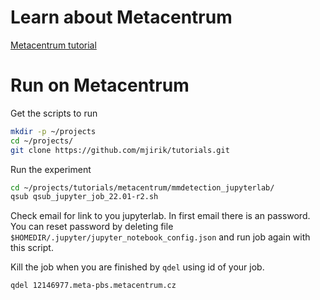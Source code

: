 # Learn about Metacentrum


[Metacentrum tutorial](https://wiki.metacentrum.cz/wiki/Pruvodce_pro_zacatecniky)


# Run on Metacentrum

Get the scripts to run
```bash
mkdir -p ~/projects
cd ~/projects/
git clone https://github.com/mjirik/tutorials.git
```


Run the experiment
```bash
cd ~/projects/tutorials/metacentrum/mmdetection_jupyterlab/
qsub qsub_jupyter_job_22.01-r2.sh
```

Check email for link to you jupyterlab. In first email there is an password.
You can reset password by deleting file `$HOMEDIR/.jupyter/jupyter_notebook_config.json` and run job again with this script.


Kill the job when you are finished by `qdel` using id of your job.

```bash
qdel 12146977.meta-pbs.metacentrum.cz
```
